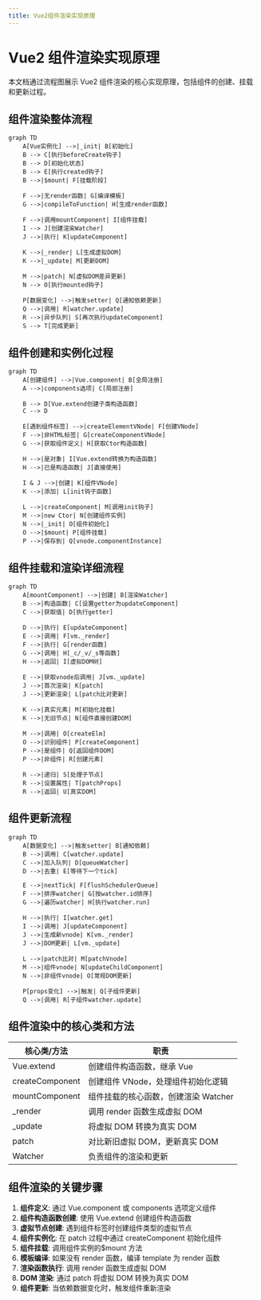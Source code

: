 ```yaml
---
title: Vue2组件渲染实现原理
---
```


# Vue2 组件渲染实现原理

本文档通过流程图展示 Vue2 组件渲染的核心实现原理，包括组件的创建、挂载和更新过程。

## 组件渲染整体流程

```mermaid
graph TD
    A[Vue实例化] -->|_init| B[初始化]
    B --> C[执行beforeCreate钩子]
    B --> D[初始化状态]
    B --> E[执行created钩子]
    B -->|$mount| F[挂载阶段]

    F -->|无render函数| G[编译模板]
    G -->|compileToFunction| H[生成render函数]

    F -->|调用mountComponent| I[组件挂载]
    I --> J[创建渲染Watcher]
    J -->|执行| K[updateComponent]

    K -->|_render| L[生成虚拟DOM]
    K -->|_update| M[更新DOM]

    M -->|patch| N[虚拟DOM差异更新]
    N --> O[执行mounted钩子]

    P[数据变化] -->|触发setter| Q[通知依赖更新]
    Q -->|调用| R[watcher.update]
    R -->|异步队列| S[再次执行updateComponent]
    S --> T[完成更新]
```

## 组件创建和实例化过程

```mermaid
graph TD
    A[创建组件] -->|Vue.component| B[全局注册]
    A -->|components选项| C[局部注册]

    B --> D[Vue.extend创建子类构造函数]
    C --> D

    E[遇到组件标签] -->|createElementVNode| F[创建VNode]
    F -->|非HTML标签| G[createComponentVNode]
    G -->|获取组件定义| H[获取Ctor构造函数]

    H -->|是对象| I[Vue.extend转换为构造函数]
    H -->|已是构造函数| J[直接使用]

    I & J -->|创建| K[组件VNode]
    K -->|添加| L[init钩子函数]

    L -->|createComponent| M[调用init钩子]
    M -->|new Ctor| N[创建组件实例]
    N -->|_init| O[组件初始化]
    O -->|$mount| P[组件挂载]
    P -->|保存到| Q[vnode.componentInstance]
```

## 组件挂载和渲染详细流程

```mermaid
graph TD
    A[mountComponent] -->|创建| B[渲染Watcher]
    B -->|构造函数| C[设置getter为updateComponent]
    C -->|获取值| D[执行getter]

    D -->|执行| E[updateComponent]
    E -->|调用| F[vm._render]
    F -->|执行| G[render函数]
    G -->|调用| H[_c/_v/_s等函数]
    H -->|返回| I[虚拟DOM树]

    E -->|获取vnode后调用| J[vm._update]
    J -->|首次渲染| K[patch]
    J -->|更新渲染| L[patch比对更新]

    K -->|真实元素| M[初始化挂载]
    K -->|无旧节点| N[组件直接创建DOM]

    M -->|调用| O[createElm]
    O -->|识别组件| P[createComponent]
    P -->|是组件| Q[返回组件DOM]
    P -->|非组件| R[创建元素]

    R -->|递归| S[处理子节点]
    R -->|设置属性| T[patchProps]
    R -->|返回| U[真实DOM]
```

## 组件更新流程

```mermaid
graph TD
    A[数据变化] -->|触发setter| B[通知依赖]
    B -->|调用| C[watcher.update]
    C -->|加入队列| D[queueWatcher]
    D -->|去重| E[等待下一个tick]

    E -->|nextTick| F[flushSchedulerQueue]
    F -->|排序watcher| G[按watcher.id排序]
    G -->|遍历watcher| H[执行watcher.run]

    H -->|执行| I[watcher.get]
    I -->|调用| J[updateComponent]
    J -->|生成新vnode| K[vm._render]
    J -->|DOM更新| L[vm._update]

    L -->|patch比对| M[patchVnode]
    M -->|组件vnode| N[updateChildComponent]
    N -->|非组件vnode| O[常规DOM更新]

    P[props变化] -->|触发| Q[子组件更新]
    Q -->|调用| R[子组件watcher.update]
```

## 组件渲染中的核心类和方法

| 核心类/方法     | 职责                                 |
| --------------- | ------------------------------------ |
| Vue.extend      | 创建组件构造函数，继承 Vue           |
| createComponent | 创建组件 VNode，处理组件初始化逻辑   |
| mountComponent  | 组件挂载的核心函数，创建渲染 Watcher |
| \_render        | 调用 render 函数生成虚拟 DOM         |
| \_update        | 将虚拟 DOM 转换为真实 DOM            |
| patch           | 对比新旧虚拟 DOM，更新真实 DOM       |
| Watcher         | 负责组件的渲染和更新                 |

## 组件渲染的关键步骤

1. **组件定义**: 通过 Vue.component 或 components 选项定义组件
2. **组件构造函数创建**: 使用 Vue.extend 创建组件构造函数
3. **虚拟节点创建**: 遇到组件标签时创建组件类型的虚拟节点
4. **组件实例化**: 在 patch 过程中通过 createComponent 初始化组件
5. **组件挂载**: 调用组件实例的$mount 方法
6. **模板编译**: 如果没有 render 函数，编译 template 为 render 函数
7. **渲染函数执行**: 调用 render 函数生成虚拟 DOM
8. **DOM 渲染**: 通过 patch 将虚拟 DOM 转换为真实 DOM
9. **组件更新**: 当依赖数据变化时，触发组件重新渲染
